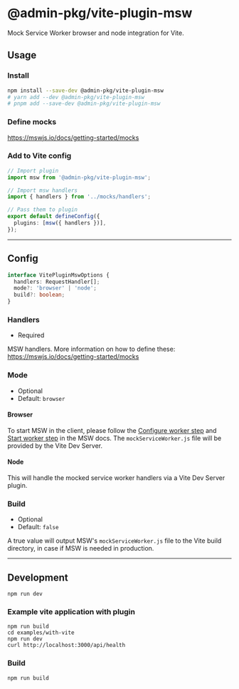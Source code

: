 # @admin-pkg/vite-plugin-msw

Mock Service Worker browser and node integration for Vite.

## Usage

### Install

```sh
npm install --save-dev @admin-pkg/vite-plugin-msw
# yarn add --dev @admin-pkg/vite-plugin-msw
# pnpm add --save-dev @admin-pkg/vite-plugin-msw
```

### Define mocks

https://mswjs.io/docs/getting-started/mocks

### Add to Vite config

```ts
// Import plugin
import msw from '@admin-pkg/vite-plugin-msw';

// Import msw handlers
import { handlers } from '../mocks/handlers';

// Pass them to plugin
export default defineConfig({
  plugins: [msw({ handlers })],
});
```

---

## Config

```ts
interface VitePluginMswOptions {
  handlers: RequestHandler[];
  mode?: 'browser' | 'node';
  build?: boolean;
}
```

### Handlers

- Required

MSW handlers. More information on how to define these: https://mswjs.io/docs/getting-started/mocks

### Mode

- Optional
- Default: `browser`

#### Browser

To start MSW in the client, please follow the [Configure worker step](https://mswjs.io/docs/getting-started/integrate/browser#configure-worker) and [Start worker step](https://mswjs.io/docs/getting-started/integrate/browser#start-worker) in the MSW docs. The `mockServiceWorker.js` file will be provided by the Vite Dev Server.

#### Node

This will handle the mocked service worker handlers via a Vite Dev Server plugin.

### Build

- Optional
- Default: `false`

A true value will output MSW's `mockServiceWorker.js` file to the Vite build directory, in case if MSW is needed in production.

---

## Development

```
npm run dev
```

### Example vite application with plugin

```
npm run build
cd examples/with-vite
npm run dev
curl http://localhost:3000/api/health
```

### Build

```
npm run build
```
